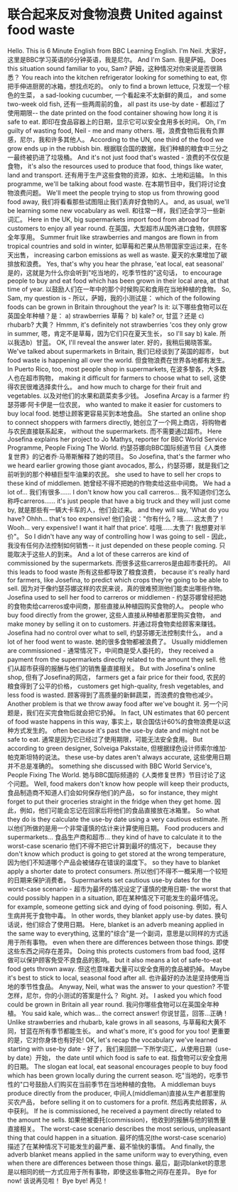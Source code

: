 # 联合起来反对食物浪费 United against food waste

Hello. This is 6 Minute English from BBC Learning English. I'm Neil.
大家好，这里是BBC学习英语的6分钟英语，我是尼尔。
And I'm Sam.
我是萨姆。
Does this situation sound familiar to you, Sam?
萨姆，这种情况对你来说是否很熟悉？
You reach into the kitchen refrigerator looking for something to eat,
你把手伸进厨房的冰箱，想找点吃的。
only to find a brown lettuce,
只发现一个棕色的生菜，
a sad-looking cucumber,
一个看起来不太新鲜的黄瓜，
and some two-week old fish,
还有一些两周前的鱼，
all past its use-by date -
都超过了使用期限--
the date printed on the food container showing how long it is safe to eat.
即印在食品容器上的日期，显示它可以安全食用多长时间。
Oh, I'm guilty of wasting food, Neil - me and many others.
哦，浪费食物后我有负罪感，尼尔，我和许多其他人。
According to the UN, one third of the food we grow ends up in the rubbish bin.
根据联合国的数据，我们种植的粮食中三分之一最终被扔进了垃圾桶。
And it's not just food that's wasted -
浪费的不仅仅是食物，
it's also the resources used to produce that food, things like water, land and transport.
还有用于生产这些食物的资源，如水、土地和运输。
In this programme, we'll be talking about food waste.
在本期节目中，我们将讨论食物浪费问题。
We'll meet the people trying to stop us from throwing good food away,
我们将看看那些试图阻止我们丢弃好食物的人。
and, as usual, we'll be learning some new vocabulary as well.
和往常一样，我们还会学习一些新词汇。
Here in the UK, big supermarkets import food from abroad for customers to enjoy all year round.
在英国，大型超市从国外进口食物，供顾客全年享用。
Summer fruit like strawberries and mangos are flown in from tropical countries and sold in winter,
如草莓和芒果从热带国家空运过来，在冬天出售，
increasing carbon emissions as well as waste.
夏天的水果增加了碳排放和浪费。
Yes, that's why you hear the phrase, 'eat local, eat seasonal'
是的，这就是为什么你会听到"吃当地的，吃季节性的"这句话，
to encourage people to buy and eat food which has been grown in their local area, at that time of year.
以鼓励人们在一年中的那个时候购买和食用在当地种植的食物。
So, Sam, my question is -
所以，萨姆，我的小测试是：
which of the following foods can be grown in Britain throughout the year? Is it:
以下哪些食物可以在英国全年种植？是：
a) strawberries
草莓？
b) kale? or,
甘蓝？还是
c) rhubarb?
大黄？
Hmmm, it's definitely not strawberries 'cos they only grow in summer,
嗯，肯定不是草莓，因为它们只在夏天生长，
so I'll say b) kale.
所以我选b）甘蓝。
OK, I'll reveal the answer later.
好的，我稍后揭晓答案。
We've talked about supermarkets in Britain,
我们已经谈到了英国的超市，
but food waste is happening all over the world.
但食物浪费在世界各地都有发生。
In Puerto Rico, too, most people shop in supermarkets,
在波多黎各，大多数人也在超市购物，
making it difficult for farmers to choose what to sell,
这使得农民很难选择卖什么。
and how much to charge for their fruit and vegetables.
以及对他们的水果和蔬菜卖多少钱。
Josefina Arcay is a farmer
约瑟芬娜·阿卡伊是一位农民，
who wanted to make it easier for customers to buy local food.
她想让顾客更容易买到本地食品。
She started an online shop to connect shoppers with farmers directly,
她创立了一个网上商店，将购物者与农民直接联系起来，
without the supermarkets.
而不需要通过超市。
Here Josefina explains her project to Jo Mathys, reporter for BBC World Service Programme, People Fixing The World.
约瑟芬娜向BBC国际频道节目《人类修复世界》的记者乔·马蒂斯解释了她的项目。
So Josefina, that's the farmer who we heard earlier growing those giant avocados,
那么，约瑟芬娜，就是我们之前听到的那个种植巨型牛油果的农民。
she used to have to sell her crops to these kind of middlemen.
她曾经不得不把她的作物卖给这些中间商。
We had a lot of…
我们有很多......
I don't know how you call carreros...
我不知道你们怎么称呼carreros......
it's just people that have a big truck and they will just come by,
就是那些有一辆大卡车的人，他们会过来。
and they will say, 'What do you have? Ohhh… that's too expensive!
他们会说："你有什么？哦......这太贵了！
Wooh… very expensive! I want it half that price'.
哇哦......太贵了! 我想要对半价"。
So I didn't have any way of controlling how I was going to sell -
因此，我没有任何办法控制如何销售--
it just depended on these people coming.
只能取决于这些人的到来。
And a lot of these carreros are kind of commissioned by the supermarkets.
而很多这些carreros是由超市委托的。
All this leads to food waste
所有这些都导致了粮食浪费，
because it's really hard for farmers, like Josefina, to predict which crops they're going to be able to sell.
因为对于像约瑟芬娜这样的农民来说，真的很难预测他们能卖出哪些作物。
Josefina used to sell her food to carreros or middlemen -
约瑟芬娜曾经把她的食物卖给carreros或中间商，那些直接从种植园购买食物的人。
people who buy food directly from the grower,
这些人直接从种植者那里购买食物，
and make money by selling it on to customers.
并通过将食物卖给顾客来赚钱。
Josefina had no control over what to sell,
约瑟芬娜无法控制卖什么，
and a lot of her food went to waste.
她的很多食物都被浪费了。
Usually middlemen are commissioned -
通常情况下，中间商是受人委托的，
they received a payment from the supermarkets directly related to the amount they sell.
他们从超市获得的报酬与他们的销售量直接相关。
But with Josefina's online shop,
但有了Josefina的网店，
farmers get a fair price for their food,
农民的粮食得到了公平的价格，
customers get high-quality, fresh vegetables, and less food is wasted.
顾客得到了高质量的新鲜蔬菜，而浪费的食物也减少。
Another problem is that we throw away food after we've bought it.
另一个问题是，我们在买完食物后就会把它扔掉。
In fact, UN estimates that 60 percent of food waste happens in this way,
事实上，联合国估计60%的食物浪费是以这种方式发生的。
often because it's past the use-by date and might not be safe to eat.
通常是因为它已经过了使用期限，可能无法安全食用。
But according to green designer, Solveiga Pakstaite,
但根据绿色设计师索尔维加·帕克斯坦特的说法。
these use-by dates aren't always accurate,
这些使用日期并不总是准确的。
something she discussed with BBC World Service's, People Fixing The World.
她与BBC国际频道的《人类修复世界》节目讨论了这个问题。
Well, food makers don't know how people will keep their products,
食品制造商不知道人们会如何保存他们的产品，
so for instance, they might forget to put their groceries straight in the fridge when they get home.
因此，例如，他们可能会忘记在回家后将他们的食品直接放在冰箱里。
So what they do is they calculate the use-by date using a very cautious estimate.
所以他们所做的是用一个非常谨慎的估计来计算使用日期。
Food producers and supermarkets…
食品生产商和超市...
they kind of have to calculate it to the worst-case scenario
他们不得不把它计算到最坏的情况下，
because they don't know which product is going to get stored at the wrong temperature,
因为他们不知道哪个产品会被储存在错误的温度下。
so they have to blanket apply a shorter date to protect consumers.
所以他们不得不一概采用一个较短的日期来保护消费者。
Supermarkets set cautious use-by dates for the worst-case scenario -
超市为最坏的情况设定了谨慎的使用日期-
the worst that could possibly happen in a situation,
即在某种情况下可能发生的最坏情况。
for example, someone getting sick and dying of food poisoning.
例如，有人生病并死于食物中毒。
In other words, they blanket apply use-by dates.
换句话说，他们综合了使用日期。
Here, blanket is an adverb meaning applied in the same way to everything,
这里的"综合"是一个副词，意思是以同样的方式适用于所有事物。
even when there are differences between those things.
即使这些东西之间存在差异。
Doing this protects customers from bad food,
这样做可以保护顾客免受不良食品的影响。
but it also means a lot of safe-to-eat food gets thrown away.
但这也意味着大量可以安全食用的食品被扔掉。
Maybe it's best to stick to local, seasonal food after all.
也许最好的办法是坚持使用当地的季节性食品。
Anyway, Neil, what was the answer to your question?
不管怎样，尼尔，你的小测试的答案是什么？
Right.
对。
I asked you which food could be grown in Britain all year round.
我问你哪些食物可以在英国全年种植。
You said kale, which was… the correct answer!
你说甘蓝，回答…正确！
Unlike strawberries and rhubarb, kale grows in all seasons,
与草莓和大黄不同，甘蓝在所有季节都能生长。
and what's more, it's good for you too!
更重要的是，它对你身体也有好处!
OK, let's recap the vocabulary we've learned starting with use-by date -
好了，我们来回顾一下所学词汇，从使用日期（use-by date）开始，
the date until which food is safe to eat.
指食物可以安全食用的日期。
The slogan eat local, eat seasonal encourages people to buy food which has been grown locally during the current season.
吃"当地的，吃季节性的"口号鼓励人们购买在当前季节在当地种植的食物。
A middleman buys produce directly from the producer,
中间人(middleman)直接从生产者那里购买农产品，
before selling it on to customers for a profit.
然后再卖给顾客，从中获利。
If he is commissioned, he received a payment directly related to the amount he sells.
如果他被委托(commission)，他收到的报酬与他的销售量直接相关。
The worst-case scenario describes the most serious, unpleasant thing that could happen in a situation.
最坏的情况(the worst-case scenario)描述了在某种情况下可能发生的最严重、最不愉快的事情。
And finally, the adverb blanket means applied in the same uniform way to everything, even when there are differences between those things.
最后，副词blanket的意思是以相同的统一方式应用于所有事物，即使这些事物之间存在差异。
Bye for now!
该说再见啦！
Bye bye!
再见！